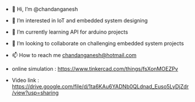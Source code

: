 - 👋 Hi, I’m @chandanganesh
- 👀 I’m interested in IoT and embedded system designing
- 🌱 I’m currently learning API for arduino projects
- 💞️ I’m looking to collaborate on challenging embedded system projects
- 📫 How to reach me chandanganesh@hotmail.com

- online simulation : https://www.tinkercad.com/things/fsXonMOEZPv
- Video link : https://drive.google.com/file/d/1ta6KAu6YADNb0QLdnad_Euso5LyDjZdr/view?usp=sharing 

<!---
chandanganesh/chandanganesh is a ✨ special ✨ repository because its `README.md` (this file) appears on your GitHub profile.
You can click the Preview link to take a look at your changes.
--->
